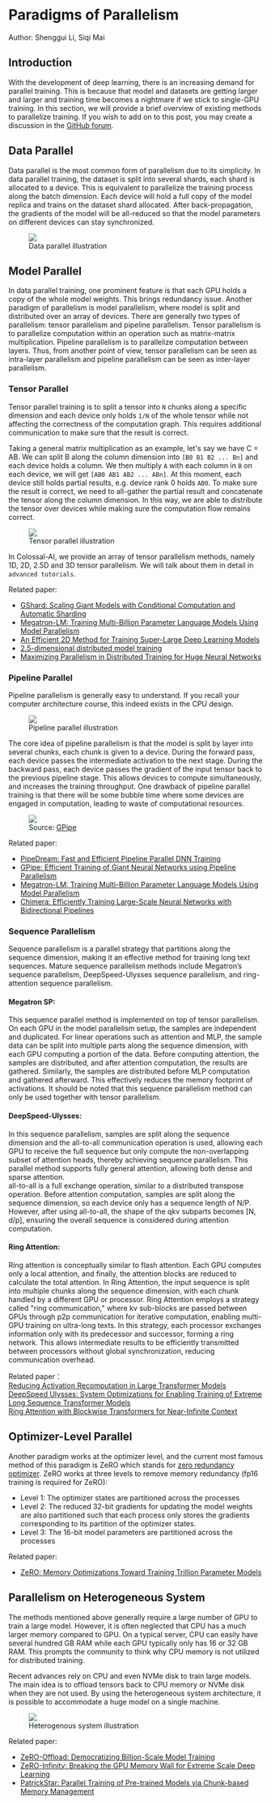 # Paradigms of Parallelism

Author: Shenggui Li, Siqi Mai

## Introduction

With the development of deep learning, there is an increasing demand for parallel training. This is because that model
and datasets are getting larger and larger and training time becomes a nightmare if we stick to single-GPU training. In
this section, we will provide a brief overview of existing methods to parallelize training. If you wish to add on to this
post, you may create a discussion in the [GitHub forum](https://github.com/hpcaitech/ColossalAI/discussions).

## Data Parallel

Data parallel is the most common form of parallelism due to its simplicity. In data parallel training, the dataset is split
into several shards, each shard is allocated to a device. This is equivalent to parallelize the training process along the
batch dimension. Each device will hold a full copy of the model replica and trains on the dataset shard allocated. After
back-propagation, the gradients of the model will be all-reduced so that the model parameters on different devices can stay
synchronized.

<figure style={{textAlign: "center"}}>
<img src="https://s2.loli.net/2022/01/28/WSAensMqjwHdOlR.png"/>
<figcaption>Data parallel illustration</figcaption>
</figure>

## Model Parallel

In data parallel training, one prominent feature is that each GPU holds a copy of the whole model weights. This brings
redundancy issue. Another paradigm of parallelism is model parallelism, where model is split and distributed over an array
of devices. There are generally two types of parallelism: tensor parallelism and pipeline parallelism. Tensor parallelism is
to parallelize computation within an operation such as matrix-matrix multiplication. Pipeline parallelism is to parallelize
computation between layers. Thus, from another point of view, tensor parallelism can be seen as intra-layer parallelism and
pipeline parallelism can be seen as inter-layer parallelism.

### Tensor Parallel

Tensor parallel training is to split a tensor into `N` chunks along a specific dimension and each device only holds `1/N`
of the whole tensor while not affecting the correctness of the computation graph. This requires additional communication
to make sure that the result is correct.

Taking a general matrix multiplication as an example, let's say we have C = AB. We can split B along the column dimension
into `[B0 B1 B2 ... Bn]` and each device holds a column. We then multiply `A` with each column in `B` on each device, we
will get `[AB0 AB1 AB2 ... ABn]`. At this moment, each device still holds partial results, e.g. device rank 0 holds `AB0`.
To make sure the result is correct, we need to all-gather the partial result and concatenate the tensor along the column
dimension. In this way, we are able to distribute the tensor over devices while making sure the computation flow remains
correct.

<figure style={{textAlign: "center"}}>
<img src="https://s2.loli.net/2022/01/28/2ZwyPDvXANW4tMG.png"/>
<figcaption>Tensor parallel illustration</figcaption>
</figure>

In Colossal-AI, we provide an array of tensor parallelism methods, namely 1D, 2D, 2.5D and 3D tensor parallelism. We will
talk about them in detail in `advanced tutorials`.


Related paper:
- [GShard: Scaling Giant Models with Conditional Computation and Automatic Sharding](https://arxiv.org/abs/2006.16668)
- [Megatron-LM: Training Multi-Billion Parameter Language Models Using Model Parallelism](https://arxiv.org/abs/1909.08053)
- [An Efficient 2D Method for Training Super-Large Deep Learning Models](https://arxiv.org/abs/2104.05343)
- [2.5-dimensional distributed model training](https://arxiv.org/abs/2105.14500)
- [Maximizing Parallelism in Distributed Training for Huge Neural Networks](https://arxiv.org/abs/2105.14450)

### Pipeline Parallel

Pipeline parallelism is generally easy to understand. If you recall your computer architecture course, this indeed exists
in the CPU design.

<figure style={{textAlign: "center"}}>
<img src="https://s2.loli.net/2022/01/28/at3eDv7kKBusxbd.png"/>
<figcaption>Pipeline parallel illustration</figcaption>
</figure>

The core idea of pipeline parallelism is that the model is split by layer into several chunks, each chunk is
given to a device. During the forward pass, each device passes the intermediate activation to the next stage. During the backward pass,
each device passes the gradient of the input tensor back to the previous pipeline stage. This allows devices to compute simultaneously,
and increases the training throughput. One drawback of pipeline parallel training is that there will be some bubble time where
some devices are engaged in computation, leading to waste of computational resources.

<figure style={{textAlign: "center"}}>
<img src="https://s2.loli.net/2022/01/28/sDNq51PS3Gxbw7F.png"/>
<figcaption>Source: <a href="https://arxiv.org/abs/1811.06965">GPipe</a></figcaption>
</figure>

Related paper:
- [PipeDream: Fast and Efficient Pipeline Parallel DNN Training](https://arxiv.org/abs/1806.03377)
- [GPipe: Efficient Training of Giant Neural Networks using Pipeline Parallelism](https://arxiv.org/abs/1811.06965)
- [Megatron-LM: Training Multi-Billion Parameter Language Models Using Model Parallelism](https://arxiv.org/abs/1909.08053)
- [Chimera: Efficiently Training Large-Scale Neural Networks with Bidirectional Pipelines](https://arxiv.org/abs/2107.06925)

###  Sequence Parallelism
Sequence parallelism is a parallel strategy that partitions along the sequence dimension, making it an effective method for training long text sequences. Mature sequence parallelism methods include Megatron’s sequence parallelism, DeepSpeed-Ulysses sequence parallelism, and ring-attention sequence parallelism.

#### Megatron SP:
This sequence parallel method is implemented on top of tensor parallelism. On each GPU in the model parallelism setup, the samples are independent and duplicated. For linear operations such as attention and MLP, the sample data can be split into multiple parts along the sequence dimension, with each GPU computing a portion of the data. Before computing attention, the samples are distributed, and after attention computation, the results are gathered. Similarly, the samples are distributed before MLP computation and gathered afterward. This effectively reduces the memory footprint of activations. It should be noted that this sequence parallelism method can only be used together with tensor parallelism.

#### DeepSpeed-Ulysses:
In this sequence parallelism, samples are split along the sequence dimension and the all-to-all communication operation is used, allowing each GPU to receive the full sequence but only compute the non-overlapping subset of attention heads, thereby achieving sequence parallelism. This parallel method supports fully general attention, allowing both dense and sparse attention.  
all-to-all is a full exchange operation, similar to a distributed transpose operation. Before attention computation, samples are split along the sequence dimension, so each device only has a sequence length of N/P. However, after using all-to-all, the shape of the qkv subparts becomes [N, d/p], ensuring the overall sequence is considered during attention computation.

#### Ring Attention:  
Ring attention is conceptually similar to flash attention. Each GPU computes only a local attention, and finally, the attention blocks are reduced to calculate the total attention. In Ring Attention, the input sequence is split into multiple chunks along the sequence dimension, with each chunk handled by a different GPU or processor. Ring Attention employs a strategy called "ring communication," where kv sub-blocks are passed between GPUs through p2p communication for iterative computation, enabling multi-GPU training on ultra-long texts. In this strategy, each processor exchanges information only with its predecessor and successor, forming a ring network. This allows intermediate results to be efficiently transmitted between processors without global synchronization, reducing communication overhead.  

Related paper：  
[Reducing Activation Recomputation in Large Transformer Models](https://arxiv.org/pdf/2205.05198)  
[DeepSpeed Ulysses: System Optimizations for Enabling Training of Extreme Long Sequence Transformer Models](https://arxiv.org/abs/2309.14509)  
[Ring Attention with Blockwise Transformers for Near-Infinite Context](https://arxiv.org/pdf/2310.01889)  


## Optimizer-Level Parallel

Another paradigm works at the optimizer level, and the current most famous method of this paradigm is ZeRO which stands
for [zero redundancy optimizer](https://arxiv.org/abs/1910.02054). ZeRO works at three levels to remove memory redundancy
(fp16 training is required for ZeRO):

- Level 1: The optimizer states are partitioned across the processes
- Level 2: The reduced 32-bit gradients for updating the model weights are also partitioned such that each process
only stores the gradients corresponding to its partition of the optimizer states.
- Level 3: The 16-bit model parameters are partitioned across the processes

Related paper:
- [ZeRO: Memory Optimizations Toward Training Trillion Parameter Models](https://arxiv.org/abs/1910.02054)


## Parallelism on Heterogeneous System

The methods mentioned above generally require a large number of GPU to train a large model. However, it is often neglected
that CPU has a much larger memory compared to GPU. On a typical server, CPU can easily have several hundred GB RAM while each GPU
typically only has 16 or 32 GB RAM. This prompts the community to think why CPU memory is not utilized for distributed training.

Recent advances rely on CPU and even NVMe disk to train large models. The main idea is to offload tensors back to CPU memory
or NVMe disk when they are not used. By using the heterogeneous system architecture, it is possible to accommodate a huge
model on a single machine.

<figure style={{textAlign: "center"}}>
<img src="https://s2.loli.net/2022/01/28/qLHD5lk97hXQdbv.png"/>
<figcaption>Heterogenous system illustration</figcaption>
</figure>

Related paper:
- [ZeRO-Offload: Democratizing Billion-Scale Model Training](https://arxiv.org/abs/2101.06840)
- [ZeRO-Infinity: Breaking the GPU Memory Wall for Extreme Scale Deep Learning](https://arxiv.org/abs/2104.07857)
- [PatrickStar: Parallel Training of Pre-trained Models via Chunk-based Memory Management](https://arxiv.org/abs/2108.05818)
